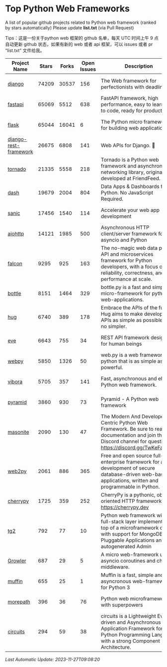 # Top Python Web Frameworks
A list of popular github projects related to Python web framework (ranked by stars automatically)
Please update **list.txt** (via Pull Request)

Tips：这是一份关于python web 框架的 github 名单，每天 UTC 时间上午 9 点自动更新 github 状态，如果有新的 web 或者 api 框架，可以 issues 或者 pr “list.txt” 文件给我。

| Project Name | Stars | Forks | Open Issues | Description | Last Commit |
| ------------ | ----- | ----- | ----------- | ----------- | ----------- |
| [django](https://github.com/django/django) | 74209 | 30537 | 156 | The Web framework for perfectionists with deadlines. | 2023-11-25 16:08:50 |
| [fastapi](https://github.com/tiangolo/fastapi) | 65069 | 5512 | 638 | FastAPI framework, high performance, easy to learn, fast to code, ready for production | 2023-11-18 13:47:35 |
| [flask](https://github.com/pallets/flask) | 65044 | 16041 | 6 | The Python micro framework for building web applications. | 2023-11-15 21:03:05 |
| [django-rest-framework](https://github.com/encode/django-rest-framework) | 26675 | 6808 | 141 | Web APIs for Django. 🎸 | 2023-11-05 05:59:10 |
| [tornado](https://github.com/tornadoweb/tornado) | 21335 | 5558 | 218 | Tornado is a Python web framework and asynchronous networking library, originally developed at FriendFeed. | 2023-11-16 01:21:57 |
| [dash](https://github.com/plotly/dash) | 19679 | 2004 | 804 | Data Apps & Dashboards for Python. No JavaScript Required. | 2023-10-26 19:38:28 |
| [sanic](https://github.com/sanic-org/sanic) | 17456 | 1540 | 114 |  Accelerate your web app development  | Build fast. Run fast. | 2023-09-07 12:26:56 |
| [aiohttp](https://github.com/aio-libs/aiohttp) | 14121 | 1985 | 500 | Asynchronous HTTP client/server framework for asyncio and Python | 2023-11-26 18:18:50 |
| [falcon](https://github.com/falconry/falcon) | 9295 | 925 | 163 | The no-magic web data plane API and microservices framework for Python developers, with a focus on reliability, correctness, and performance at scale. | 2023-11-12 19:21:29 |
| [bottle](https://github.com/bottlepy/bottle) | 8151 | 1464 | 329 | bottle.py is a fast and simple micro-framework for python web-applications. | 2022-09-05 15:24:52 |
| [hug](https://github.com/hugapi/hug) | 6740 | 389 | 178 | Embrace the APIs of the future. Hug aims to make developing APIs as simple as possible, but no simpler. | 2023-06-30 13:14:01 |
| [eve](https://github.com/pyeve/eve) | 6643 | 755 | 34 | REST API framework designed for human beings | 2023-07-10 07:05:49 |
| [webpy](https://github.com/webpy/webpy) | 5850 | 1326 | 50 | web.py is a web framework for python that is as simple as it is powerful.  | 2023-11-18 05:21:44 |
| [vibora](https://github.com/vibora-io/vibora) | 5705 | 357 | 141 | Fast, asynchronous and elegant Python web framework. | 2019-02-11 10:54:12 |
| [pyramid](https://github.com/Pylons/pyramid) | 3860 | 930 | 73 | Pyramid - A Python web framework | 2023-09-14 21:55:43 |
| [masonite](https://github.com/MasoniteFramework/masonite) | 2090 | 130 | 47 | The Modern And Developer Centric Python Web Framework. Be sure to read the documentation and join the Discord channel for questions: https://discord.gg/TwKeFahmPZ | 2023-10-29 02:20:15 |
| [web2py](https://github.com/web2py/web2py) | 2061 | 886 | 365 | Free and open source full-stack enterprise framework for agile development of secure database-driven web-based applications, written and programmable in Python. | 2023-11-20 03:50:24 |
| [cherrypy](https://github.com/cherrypy/cherrypy) | 1725 | 359 | 252 | CherryPy is a pythonic, object-oriented HTTP framework.      https://cherrypy.dev | 2023-08-04 13:52:17 |
| [tg2](https://github.com/TurboGears/tg2) | 792 | 77 | 10 | Python web framework with full-stack layer implemented on top of a microframework core with support for MongoDB, Pluggable Applications and autogenerated Admin | 2023-05-30 13:59:15 |
| [Growler](https://github.com/pyGrowler/Growler) | 687 | 29 | 5 | A micro web-framework using asyncio coroutines and chained middleware. | 2020-03-08 07:51:41 |
| [muffin](https://github.com/klen/muffin) | 655 | 25 | 1 | Muffin is a fast, simple and asyncronous web-framework for Python 3 | 2023-10-11 08:53:36 |
| [morepath](https://github.com/morepath/morepath) | 396 | 36 | 76 | Python web microframework with superpowers | 2022-05-29 18:09:39 |
| [circuits](https://github.com/circuits/circuits) | 294 | 59 | 38 | circuits is a Lightweight Event driven and Asynchronous Application Framework for the Python Programming Language with a strong Component Architecture. | 2023-02-07 19:39:20 |

*Last Automatic Update: 2023-11-27T09:08:20*